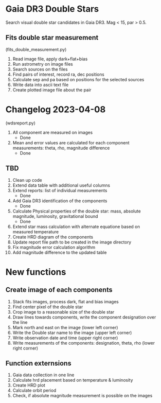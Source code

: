 # Gaia DR3 Double Stars
Search visual double star candidates in Gaia DR3. Mag &lt; 15, par > 0.5.

## Fits double star measurement
(fits_double_measurement.py)
1. Read image file, apply dark+flat+bias
2. Run astrometry on image files
3. Search sources on the files
4. Find pairs of interest, record ra, dec positions
5. Calculate sep and pa based on positions for the selected sources
6. Write data into ascii text file
7. Create plotted image file about the pair

# Changelog 2023-04-08
(wdsreport.py)
1. All component are measured on images
    - Done
2. Mean and error values are calculated for each component measurements: theta, rho, magnitude difference
    - Done

## TBD
1. Clean up code
2. Extend data table with additional useful columns
3. Extend reports: list of individual measurements
    - Done
4. Add Gaia DR3 identification of the components
    - Done
5. Calculate Physical properties of the double star: mass, absolute magnitude, luminosity, gravitational bound
    - Done
6. Extend star mass calculation with alternate equatione based on measured temperature
7. Create HRD diagram of the components
8. Update report file path to be created in the image directory
9. Fix magnitude error calculation algorithm
10. Add magnitude difference to the updated table


# New functions
## Create image of each components
1. Stack fits images, process dark, flat and bias images
2. Find center pixel of the double star
3. Crop image to a reasonable size of the double star
4. Draw lines towards components, write the component designation over the line
5. Mark north and east on the image (lower left corner)
6. Write the Double star name to the image (upper left corner)
7. Write observation date and time (upper right corner)
8. Write measurements of the components: designation, theta, rho (lower right corner)

## Function externsions
1. Gaia data collection in one line
2. Calculate hrd placement based on temperature & luminosity
3. Create HRD plot
4. Calculate orbit period
5. Check, if absolute magnitude measurement is possible on the images